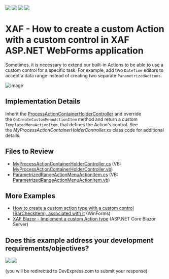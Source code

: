 <!-- default badges list -->
![](https://img.shields.io/endpoint?url=https://codecentral.devexpress.com/api/v1/VersionRange/128588557/16.1.7%2B)
[![](https://img.shields.io/badge/Open_in_DevExpress_Support_Center-FF7200?style=flat-square&logo=DevExpress&logoColor=white)](https://supportcenter.devexpress.com/ticket/details/E4357)
[![](https://img.shields.io/badge/📖_How_to_use_DevExpress_Examples-e9f6fc?style=flat-square)](https://docs.devexpress.com/GeneralInformation/403183)
[![](https://img.shields.io/badge/💬_Leave_Feedback-feecdd?style=flat-square)](#does-this-example-address-your-development-requirementsobjectives)
<!-- default badges end -->

# XAF - How to create a custom Action with a custom control in XAF ASP.NET WebForms application

Sometimes, it is necessary to extend our built-in Actions to be able to use a custom control for a specific task. For example, add two `DateTime` editors to accept a data range instead of creating two separate `ParametrizedActions`.

![image](https://raw.githubusercontent.com/DevExpress-Examples/how-to-create-a-custom-action-with-a-custom-control-in-xaf-aspnet-application-e4357/16.1.7+/media/dfa5b301-c102-11e6-80bf-00155d62480c.png)

## Implementation Details

Inherit the <a href="https://documentation.devexpress.com/#eXpressAppFramework/clsDevExpressExpressAppWebSystemModuleProcessActionContainerHolderControllertopic">ProcessActionContainerHolderController</a> and override the `OnCreateCustomMenuActionItem` method and return a custom `TemplatedMenuActionItem`, that defines the Action's control. See the _MyProcessActionContainerHolderController.xx_ class code for additional details.

## Files to Review

* [MyProcessActionContainerHolderController.cs](./CS/Solution28.Module.Web/Controllers/MyProcessActionContainerHolderController.cs) (VB: [MyProcessActionContainerHolderController.vb](./VB/Solution28.Module.Web/Controllers/MyProcessActionContainerHolderController.vb))
* [ParametrizedRangeActionMenuActionItem.cs](./CS/Solution28.Module.Web/ParametrizedRangeActionMenuActionItem.cs) (VB: [ParametrizedRangeActionMenuActionItem.vb](./VB/Solution28.Module.Web/ParametrizedRangeActionMenuActionItem.vb))

## More Examples

 - [How to create a custom action type with a custom control (BarCheckItem), associated with it](https://github.com/DevExpress-Examples/XAF_how-to-create-a-custom-action-type-with-a-custom-control-barcheckitem-associated-with-it-e1977) (WinForms)
 - [XAF Blazor - Implement a custom Action type](https://github.com/DevExpress-Examples/xaf-custom-action-type-blazor) (ASP.NET Core Blazor Server)
<!-- feedback -->
## Does this example address your development requirements/objectives?

[<img src="https://www.devexpress.com/support/examples/i/yes-button.svg"/>](https://www.devexpress.com/support/examples/survey.xml?utm_source=github&utm_campaign=xaf-how-to-create-a-custom-action-with-a-custom-control-in-xaf-aspnet-application&~~~was_helpful=yes) [<img src="https://www.devexpress.com/support/examples/i/no-button.svg"/>](https://www.devexpress.com/support/examples/survey.xml?utm_source=github&utm_campaign=xaf-how-to-create-a-custom-action-with-a-custom-control-in-xaf-aspnet-application&~~~was_helpful=no)

(you will be redirected to DevExpress.com to submit your response)
<!-- feedback end -->
